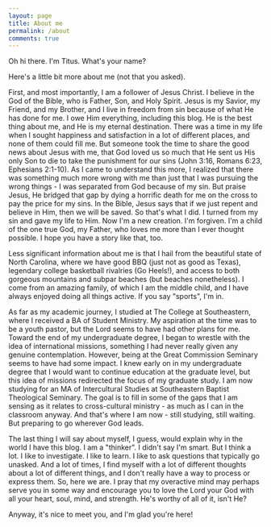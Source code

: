 ```yaml
---
layout: page
title: About me
permalink: /about
comments: true
---
```


<div class="row justify-content-between">
<div class="col-md-8 pr-5">

<p>Oh hi there. I'm Titus. What's your name?</p>

<p>Here's a little bit more about me (not that you asked).</p>

<p>First, and most importantly, I am a follower of Jesus Christ. I believe in the God of the Bible, who is Father, Son, and Holy Spirit. Jesus is my Savior, my Friend, and my Brother, and I live in freedom from sin because of what He has done for me. I owe Him everything, including this blog. He is the best thing about me, and He is my eternal destination. There was a time in my life when I sought happiness and satisfaction in a lot of different places, and none of them could fill me. But someone took the time to share the good news about Jesus with me, that God loved us so much that He sent us His only Son to die to take the punishment for our sins (John 3:16, Romans 6:23, Ephesians 2:1-10). As I came to understand this more, I realized that there was something much more wrong with me than just that I was pursuing the wrong things - I was separated from God because of my sin. But praise Jesus, He bridged that gap by dying a horrific death for me on the cross to pay the price for my sins. In the Bible, Jesus says that if we just repent and believe in Him, then we will be saved. So that's what I did. I turned from my sin and gave my life to Him. Now I'm a new creation. I'm forgiven. I'm a child of the one true God, my Father, who loves me more than I ever thought possible. I hope you have a story like that, too.</p>

<p>Less significant information about me is that I hail from the beautiful state of North Carolina, where we have good BBQ (just not as good as Texas), legendary college basketball rivalries (Go Heels!), and access to both gorgeous mountains and subpar beaches (but beaches nonetheless). I come from an amazing family, of which I am the middle child, and I have always enjoyed doing all things active. If you say "sports", I'm in.</p>

<p>As far as my academic journey, I studied at The College at Southeastern, where I received a BA of Student Ministry. My aspiration at the time was to be a youth pastor, but the Lord seems to have had other plans for me. Toward the end of my undergraduate degree, I began to wrestle with the idea of international missions, something I had never really given any genuine contemplation. However, being at the Great Commission Seminary seems to have had some impact. I knew early on in my undergraduate degree that I would want to continue education at the graduate level, but this idea of missions redirected the focus of my graduate study. I am now studying for an MA of Intercultural Studies at Southeastern Baptist Theological Seminary. The goal is to fill in some of the gaps that I am sensing as it relates to cross-cultural ministry - as much as I can in the classroom anyway. And that's where I am now - still studying, still waiting. But preparing to go wherever God leads.</p>

<p>The last thing I will say about myself, I guess, would explain why in the world I have this blog. I am a "thinker". I didn't say I'm smart. But I think a lot. I like to investigate. I like to learn. I like to ask questions that typically go unasked. And a lot of times, I find myself with a lot of different thoughts about a lot of different things, and I don't really have a way to process or express them. So, here we are. I pray that my overactive mind may perhaps serve you in some way and encourage you to love the Lord your God with all your heart, soul, mind, and strength. He's worthy of all of it, isn't He?</p>

<p>Anyway, it's nice to meet you, and I'm glad you're here!</p>